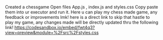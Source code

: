 Created a chessgame
Open files App.js , index.js and styles.css
Copy paste them into ur executor and run it. Here u can play my chess made game, any feedback or improvements lmk!
here is a direct link to skip that hastle to play my game, any changes made will be directly updated thru the following link!
https://codesandbox.io/embed/fwt4q3?view=preview&module=%2Fsrc%2Fstyles.css
